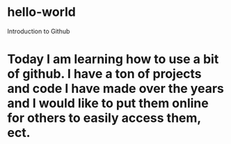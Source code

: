 # hello-world
Introduction to Github
# Today I am learning how to use a bit of github. I have a ton of projects and code I have made over the years and I would like to put them online for others to easily access them, ect. 
